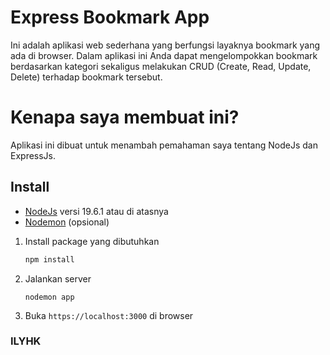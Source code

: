 # Express Bookmark App

Ini adalah aplikasi web sederhana yang berfungsi layaknya bookmark yang ada di browser.
Dalam aplikasi ini Anda dapat mengelompokkan bookmark berdasarkan kategori sekaligus melakukan CRUD (Create, Read, Update, Delete) terhadap bookmark tersebut.

# Kenapa saya membuat ini?

Aplikasi ini dibuat untuk menambah pemahaman saya tentang NodeJs dan ExpressJs.

## Install

* [NodeJs](https://nodejs.org/en) versi 19.6.1 atau di atasnya
* [Nodemon](https://nodemon.io/) (opsional)

1. Install package yang dibutuhkan
    ```zsh
    npm install
    ```
2. Jalankan server
    ```
    nodemon app
    ```
3. Buka `https://localhost:3000` di browser

### ILYHK
